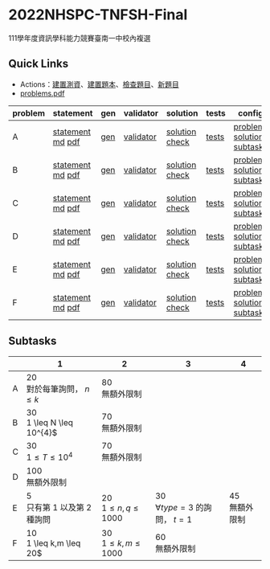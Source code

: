 # 2022NHSPC-TNFSH-Final
111學年度資訊學科能力競賽臺南一中校內複選

## Quick Links
* Actions：[建置測資](../../actions/workflows/build-tests.yml)、[建置題本](../../actions/workflows/build-pdf.yml)、[檢查題目](../../actions/workflows/tps-verify.yml)、[新題目](../../actions/workflows/new-problem.yml)
* [problems.pdf](pA/attachments/problems.pdf)

| problem | statement | gen | validator | solution | tests | config |
| --- | --- | --- | --- | --- | --- | --- |
| A | [statement](pA/statement) [md](pA/statement/index.md) [pdf](pA/statement/index.pdf) | [gen](pA/gen) | [validator](pA/validator) | [solution](pA/solution) [check](pA/solutions-check.txt) | [tests](pA/tests) | [problem](pA/problem.json) [solutions](pA/solutions.json) [subtasks](pA/subtasks.json) |
| B | [statement](pB/statement) [md](pB/statement/index.md) [pdf](pB/statement/index.pdf) | [gen](pB/gen) | [validator](pB/validator) | [solution](pB/solution) [check](pB/solutions-check.txt) | [tests](pB/tests) | [problem](pB/problem.json) [solutions](pB/solutions.json) [subtasks](pB/subtasks.json) |
| C | [statement](pC/statement) [md](pC/statement/index.md) [pdf](pC/statement/index.pdf) | [gen](pC/gen) | [validator](pC/validator) | [solution](pC/solution) [check](pC/solutions-check.txt) | [tests](pC/tests) | [problem](pC/problem.json) [solutions](pC/solutions.json) [subtasks](pC/subtasks.json) |
| D | [statement](pD/statement) [md](pD/statement/index.md) [pdf](pD/statement/index.pdf) | [gen](pD/gen) | [validator](pD/validator) | [solution](pD/solution) [check](pD/solutions-check.txt) | [tests](pD/tests) | [problem](pD/problem.json) [solutions](pD/solutions.json) [subtasks](pD/subtasks.json) |
| E | [statement](pE/statement) [md](pE/statement/index.md) [pdf](pE/statement/index.pdf) | [gen](pE/gen) | [validator](pE/validator) | [solution](pE/solution) [check](pE/solutions-check.txt) | [tests](pE/tests) | [problem](pE/problem.json) [solutions](pE/solutions.json) [subtasks](pE/subtasks.json) |
| F | [statement](pF/statement) [md](pF/statement/index.md) [pdf](pF/statement/index.pdf) | [gen](pF/gen) | [validator](pF/validator) | [solution](pF/solution) [check](pF/solutions-check.txt) | [tests](pF/tests) | [problem](pF/problem.json) [solutions](pF/solutions.json) [subtasks](pF/subtasks.json) |
<!-- new problem -->

## Subtasks
<!-- subtasks start -->
| | 1 | 2 | 3 | 4 |
| --- | --- | --- | --- | --- |
| A | 20<br>對於每筆詢問， $n \leq k$ | 80<br>無額外限制 |
| B | 30<br>1 \leq N \leq 10^{4}$ | 70<br>無額外限制 |
| C | 30<br>$1 \leq T \leq 10^{4}$ | 70<br>無額外限制 |
| D | 100<br>無額外限制 |
| E | 5<br>只有第 $1$ 以及第 $2$ 種詢問 | 20<br>$1 \leq n,q \leq 1000$ | 30<br>$\forall type = 3$ 的詢問， $t=1$ | 45<br>無額外限制 |
| F | 10<br>1 \leq k,m \leq 20$ | 30<br>$1 \leq k,m \leq 1000$ | 60<br>無額外限制 |
<!-- subtasks end -->
